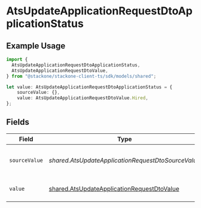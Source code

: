 # AtsUpdateApplicationRequestDtoApplicationStatus

## Example Usage

```typescript
import {
  AtsUpdateApplicationRequestDtoApplicationStatus,
  AtsUpdateApplicationRequestDtoValue,
} from "@stackone/stackone-client-ts/sdk/models/shared";

let value: AtsUpdateApplicationRequestDtoApplicationStatus = {
    sourceValue: {},
    value: AtsUpdateApplicationRequestDtoValue.Hired,
};
```

## Fields

| Field                                                                                                           | Type                                                                                                            | Required                                                                                                        | Description                                                                                                     | Example                                                                                                         |
| --------------------------------------------------------------------------------------------------------------- | --------------------------------------------------------------------------------------------------------------- | --------------------------------------------------------------------------------------------------------------- | --------------------------------------------------------------------------------------------------------------- | --------------------------------------------------------------------------------------------------------------- |
| `sourceValue`                                                                                                   | *shared.AtsUpdateApplicationRequestDtoSourceValue*                                                              | :heavy_minus_sign:                                                                                              | The source value of the application status.                                                                     | Hired                                                                                                           |
| `value`                                                                                                         | [shared.AtsUpdateApplicationRequestDtoValue](../../../sdk/models/shared/atsupdateapplicationrequestdtovalue.md) | :heavy_minus_sign:                                                                                              | The status of the application.                                                                                  | hired                                                                                                           |